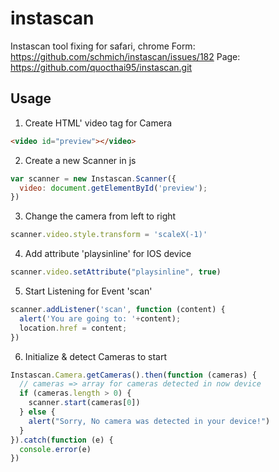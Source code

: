 # instascan
Instascan tool fixing for safari, chrome 
Form: https://github.com/schmich/instascan/issues/182
Page: https://github.com/quocthai95/instascan.git

## Usage

1. Create HTML' video tag for Camera

```html
<video id="preview"></video>
```

2. Create a new Scanner in js

```js
var scanner = new Instascan.Scanner({
  video: document.getElementById('preview');
})
```

3. Change the camera from left to right

```js
scanner.video.style.transform = 'scaleX(-1)'
```

4. Add attribute 'playsinline' for IOS device

```js
scanner.video.setAttribute("playsinline", true)
```

5. Start Listening for Event 'scan'

```js
scanner.addListener('scan', function (content) {
  alert('You are going to: '+content);
  location.href = content;
})
```

6. Initialize & detect Cameras to start

```js
Instascan.Camera.getCameras().then(function (cameras) {
  // cameras => array for cameras detected in now device
  if (cameras.length > 0) {
    scanner.start(cameras[0])
  } else {
    alert("Sorry, No camera was detected in your device!")
  }
}).catch(function (e) {
  console.error(e)
})
```